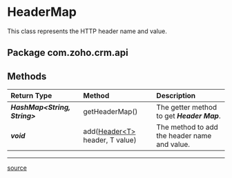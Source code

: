 # HeaderMap

This class represents the HTTP header name and value.

## Package com.zoho.crm.api

## Methods

| Return Type      | Method         | Description                                      |
| :--------------- | :------------- | :----------------------------------------------- |
| ***HashMap&lt;String, String&gt;*** | getHeaderMap() | The getter method to get ***Header Map***. |
| ***void***       | add([Header&lt;T&gt;](Header.md#header&lt;t>&lt;t>) header, T value) | The method to add the header name and value. |
----

[source](../src/main/java/com/zoho/crm/api/HeaderMap.java)
